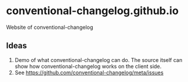 # conventional-changelog.github.io
Website of conventional-changelog

## Ideas

1. Demo of what conventional-changelog can do. The source itself can show how conventional-changelog works on the client side.
2. See https://github.com/conventional-changelog/meta/issues
